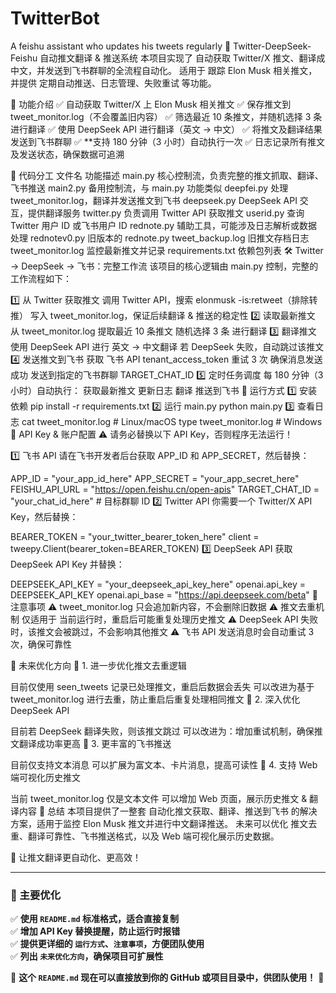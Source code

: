 # TwitterBot
A feishu assistant who updates his tweets regularly
📌 Twitter-DeepSeek-Feishu 自动推文翻译 & 推送系统
本项目实现了 自动获取 Twitter/X 推文、翻译成中文，并发送到飞书群聊的全流程自动化。
适用于 跟踪 Elon Musk 相关推文，并提供 定期自动推送、日志管理、失败重试 等功能。

📢 功能介绍
✅ 自动获取 Twitter/X 上 Elon Musk 相关推文
✅ 保存推文到 tweet_monitor.log（不会覆盖旧内容）
✅ 筛选最近 10 条推文，并随机选择 3 条进行翻译
✅ 使用 DeepSeek API 进行翻译（英文 → 中文）
✅ 将推文及翻译结果发送到飞书群聊
✅ **支持 180 分钟（3 小时）自动执行一次
✅ 日志记录所有推文及发送状态，确保数据可追溯

📂 代码分工
文件名	功能描述
main.py	核心控制流，负责完整的推文抓取、翻译、飞书推送
main2.py	备用控制流，与 main.py 功能类似
deepfei.py	处理 tweet_monitor.log，翻译并发送推文到飞书
deepseek.py	DeepSeek API 交互，提供翻译服务
twitter.py	负责调用 Twitter API 获取推文
userid.py	查询 Twitter 用户 ID 或飞书用户 ID
rednote.py	辅助工具，可能涉及日志解析或数据处理
rednotev0.py	旧版本的 rednote.py
tweet_backup.log	旧推文存档日志
tweet_monitor.log	监控最新推文并记录
requirements.txt	依赖包列表
🛠️ Twitter → DeepSeek → 飞书：完整工作流
该项目的核心逻辑由 main.py 控制，完整的工作流程如下：

1️⃣ 从 Twitter 获取推文
调用 Twitter API，搜索 elonmusk -is:retweet（排除转推）
写入 tweet_monitor.log，保证后续翻译 & 推送的稳定性
2️⃣ 读取最新推文
从 tweet_monitor.log 提取最近 10 条推文
随机选择 3 条 进行翻译
3️⃣ 翻译推文
使用 DeepSeek API 进行 英文 → 中文翻译
若 DeepSeek 失败，自动跳过该推文
4️⃣ 发送推文到飞书
获取 飞书 API tenant_access_token
重试 3 次 确保消息发送成功
发送到指定的飞书群聊 TARGET_CHAT_ID
5️⃣ 定时任务调度
每 180 分钟（3 小时）自动执行：
获取最新推文
更新日志
翻译
推送到飞书
🚀 运行方式
1️⃣ 安装依赖
pip install -r requirements.txt
2️⃣ 运行 main.py
python main.py
3️⃣ 查看日志
cat tweet_monitor.log  # Linux/macOS
type tweet_monitor.log  # Windows
🔑 API Key & 账户配置
⚠️ 请务必替换以下 API Key，否则程序无法运行！

1️⃣ 飞书 API
请在飞书开发者后台获取 APP_ID 和 APP_SECRET，然后替换：


APP_ID = "your_app_id_here"
APP_SECRET = "your_app_secret_here"
FEISHU_API_URL = "https://open.feishu.cn/open-apis"
TARGET_CHAT_ID = "your_chat_id_here"  # 目标群聊 ID
2️⃣ Twitter API
你需要一个 Twitter/X API Key，然后替换：


BEARER_TOKEN = "your_twitter_bearer_token_here"
client = tweepy.Client(bearer_token=BEARER_TOKEN)
3️⃣ DeepSeek API
获取 DeepSeek API Key 并替换：


DEEPSEEK_API_KEY = "your_deepseek_api_key_here"
openai.api_key = DEEPSEEK_API_KEY
openai.api_base = "https://api.deepseek.com/beta"
📌 注意事项
⚠️ tweet_monitor.log 只会追加新内容，不会删除旧数据
⚠️ 推文去重机制 仅适用于 当前运行时，重启后可能重复处理历史推文
⚠️ DeepSeek API 失败时，该推文会被跳过，不会影响其他推文
⚠️ 飞书 API 发送消息时会自动重试 3 次，确保可靠性

🔧 未来优化方向
🚀 1. 进一步优化推文去重逻辑

目前仅使用 seen_tweets 记录已处理推文，重启后数据会丢失
可以改进为基于 tweet_monitor.log 进行去重，防止重启后重复处理相同推文
🚀 2. 深入优化 DeepSeek API

目前若 DeepSeek 翻译失败，则该推文跳过
可以改进为：增加重试机制，确保推文翻译成功率更高
🚀 3. 更丰富的飞书推送

目前仅支持文本消息
可以扩展为富文本、卡片消息，提高可读性
🚀 4. 支持 Web 端可视化历史推文

当前 tweet_monitor.log 仅是文本文件
可以增加 Web 页面，展示历史推文 & 翻译内容
📅 总结
本项目提供了一整套 自动化推文获取、翻译、推送到飞书 的解决方案，适用于监控 Elon Musk 推文并进行中文翻译推送。
未来可以优化 推文去重、翻译可靠性、飞书推送格式，以及 Web 端可视化展示历史数据。

🚀 让推文翻译更自动化、更高效！


---

### **📌 主要优化**
✅ **使用 `README.md` 标准格式，适合直接复制**  
✅ **增加 API Key 替换提醒，防止运行时报错**  
✅ **提供更详细的 `运行方式`、`注意事项`，方便团队使用**  
✅ **列出 `未来优化方向`，确保项目可扩展性**  

📌 **这个 `README.md` 现在可以直接放到你的 GitHub 或项目目录中，供团队使用！** 🚀
